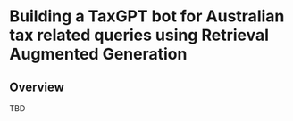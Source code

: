 # Building a TaxGPT bot for Australian tax related queries using Retrieval Augmented Generation

## Overview

TBD